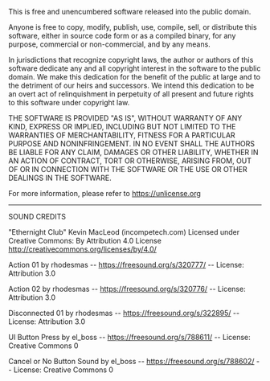 This is free and unencumbered software released into the public domain.

Anyone is free to copy, modify, publish, use, compile, sell, or
distribute this software, either in source code form or as a compiled
binary, for any purpose, commercial or non-commercial, and by any
means.

In jurisdictions that recognize copyright laws, the author or authors
of this software dedicate any and all copyright interest in the
software to the public domain. We make this dedication for the benefit
of the public at large and to the detriment of our heirs and
successors. We intend this dedication to be an overt act of
relinquishment in perpetuity of all present and future rights to this
software under copyright law.

THE SOFTWARE IS PROVIDED "AS IS", WITHOUT WARRANTY OF ANY KIND,
EXPRESS OR IMPLIED, INCLUDING BUT NOT LIMITED TO THE WARRANTIES OF
MERCHANTABILITY, FITNESS FOR A PARTICULAR PURPOSE AND NONINFRINGEMENT.
IN NO EVENT SHALL THE AUTHORS BE LIABLE FOR ANY CLAIM, DAMAGES OR
OTHER LIABILITY, WHETHER IN AN ACTION OF CONTRACT, TORT OR OTHERWISE,
ARISING FROM, OUT OF OR IN CONNECTION WITH THE SOFTWARE OR THE USE OR
OTHER DEALINGS IN THE SOFTWARE.

For more information, please refer to <https://unlicense.org>

--------------------------------------------------------------------------
SOUND CREDITS

"Ethernight Club" Kevin MacLeod (incompetech.com)
Licensed under Creative Commons: By Attribution 4.0 License
http://creativecommons.org/licenses/by/4.0/ 

Action 01 by rhodesmas -- https://freesound.org/s/320777/ -- License: Attribution 3.0

Action 02 by rhodesmas -- https://freesound.org/s/320776/ -- License: Attribution 3.0

Disconnected 01 by rhodesmas -- https://freesound.org/s/322895/ -- License: Attribution 3.0

UI Button Press by el_boss -- https://freesound.org/s/788611/ -- License: Creative Commons 0

Cancel or No Button Sound by el_boss -- https://freesound.org/s/788602/ -- License: Creative Commons 0 
